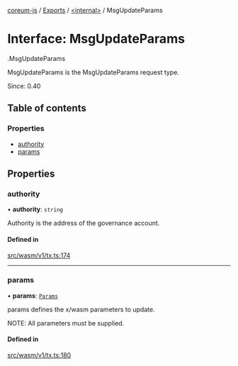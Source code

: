 [coreum-js](../README.md) / [Exports](../modules.md) / [<internal\>](../modules/internal_.md) / MsgUpdateParams

# Interface: MsgUpdateParams

[<internal>](../modules/internal_.md).MsgUpdateParams

MsgUpdateParams is the MsgUpdateParams request type.

Since: 0.40

## Table of contents

### Properties

- [authority](internal_.MsgUpdateParams-3.md#authority)
- [params](internal_.MsgUpdateParams-3.md#params)

## Properties

### authority

• **authority**: `string`

Authority is the address of the governance account.

#### Defined in

[src/wasm/v1/tx.ts:174](https://github.com/CooperFoundation/coreum-js/blob/e00873a/src/wasm/v1/tx.ts#L174)

___

### params

• **params**: [`Params`](../modules/internal_.md#params-5)

params defines the x/wasm parameters to update.

NOTE: All parameters must be supplied.

#### Defined in

[src/wasm/v1/tx.ts:180](https://github.com/CooperFoundation/coreum-js/blob/e00873a/src/wasm/v1/tx.ts#L180)
